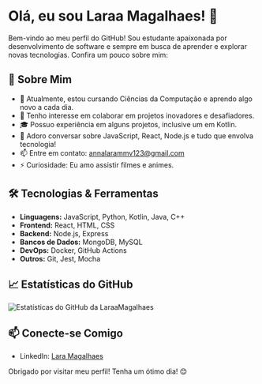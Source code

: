 # Olá, eu sou Laraa Magalhaes! 👋

Bem-vindo ao meu perfil do GitHub! Sou estudante apaixonada por desenvolvimento de software e sempre em busca de aprender e explorar novas tecnologias. Confira um pouco sobre mim:

## 🚀 Sobre Mim

- 🌱 Atualmente, estou cursando Ciências da Computação e aprendo algo novo a cada dia.
- 💼 Tenho interesse em colaborar em projetos inovadores e desafiadores.
- 🎓 Possuo experiência em alguns projetos, inclusive um em Kotlin.
- 💬 Adoro conversar sobre JavaScript, React, Node.js e tudo que envolva tecnologia!
- 📫 Entre em contato: [annalarammv123@gmail.com](mailto:annalarammv123@gmail.com)
- ⚡ Curiosidade: Eu amo assistir filmes e animes.

## 🛠️ Tecnologias & Ferramentas

- **Linguagens:** JavaScript, Python, Kotlin, Java, C++
- **Frontend:** React, HTML, CSS
- **Backend:** Node.js, Express
- **Bancos de Dados:** MongoDB, MySQL
- **DevOps:** Docker, GitHub Actions
- **Outros:** Git, Jest, Mocha

## 📈 Estatísticas do GitHub

![Estatísticas do GitHub da LaraaMagalhaes](https://github-readme-stats.vercel.app/api?username=LaraaMagalhaes&show_icons=true&theme=radical)

## 📫 Conecte-se Comigo

- LinkedIn: [Lara Magalhaes](https://www.linkedin.com/in/laraamagalhaes)

Obrigado por visitar meu perfil! Tenha um ótimo dia! 😊
